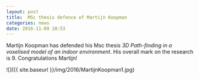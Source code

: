 ```yaml
---
layout: post
title:  MSc thesis defence of Martijn Koopman
categories: news
date: 2016-11-09 10:53
---
```


Martijn Koopman has defended his Msc thesis <i>3D Path-finding in a voxelised model of an indoor environment</i>. His overall mark on the research is 9. Congratulations Martijn!

![]({{ site.baseurl }}/img/2016/MartijnKoopman1.jpg)
